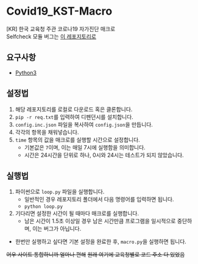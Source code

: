 # Covid19_KST-Macro
 [KR] 한국 교육청 주관 코로나19 자가진단 매크로  
 Selfcheck 모듈 버그는 [이 레포지토리로](https://github.com/white-HAK/Auto-Selfchaek)

## 요구사항
 * [Python3](https://python.org)

## 설정법
 1. 해당 레포지토리를 로컬로 다운로드 혹은 클론합니다.
 1. `pip -r req.txt`를 입력하여 디펜던시를 설치합니다.
 1. `config.inc.json` 파일을 복사하여 `config.json`을 만듭니다.
 1. 각각의 항목을 채워넣습니다.
 1. `time` 항목의 값을 매크로를 실행할 시간으로 설정합니다.
    - 기본값은 `7`이며, 이는 매일 7시에 실행함을 의미합니다.
    - 시간은 24시간을 단위로 하나, 0시와 24시는 테스트가 되지 않았습니다.

## 실행법
 1. 파이썬으로 `loop.py` 파일을 실행합니다.
    - 일반적인 경우 레포지토리 폴더에서 다음 명령어를 입력하면 됩니다.
    - `python loop.py`
 1. 기다리면 설정한 시간이 될 때마다 매크로를 실행합니다.
    - 남은 시간이 1.5초 이상일 경우 남은 시간만큼 프로그램을 일시적으로 중단하며, 이는 버그가 아닙니다.

 - 한번만 실행하고 싶다면 기본 설정을 완료한 후, `macro.py`을 실행하면 됩니다.

 ~~어우 사이트 통합하니까 얼마나 편해~~
 ~~원래 여기에 교육청별로 코드 주소 다 있었음~~